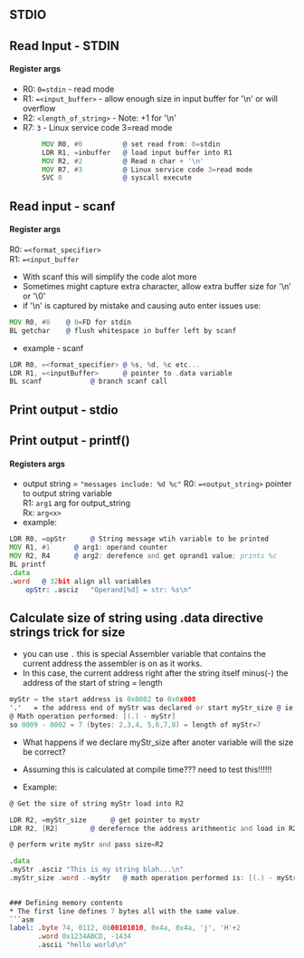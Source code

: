 ## STDIO

## Read Input -  STDIN
#### Register args
* R0: ```0=stdin``` - read mode
* R1: ```=<input_buffer>``` - allow enough size in input buffer for '\n' or will overflow
* R2: ```<length_of_string>``` - Note: +1 for '\n' 
* R7: ```3``` - Linux service code 3=read mode
```asm
		MOV R0, #0			@ set read from: 0=stdin
		LDR R1, =inbuffer	@ load input buffer into R1
		MOV R2, #2			@ Read n char + '\n'
		MOV R7, #3			@ Linux service code 3=read mode
		SVC 0				@ syscall execute
```

## Read input - scanf
#### Register args
R0: ```=<format_specifier>``` <br>
R1: ```=<input_buffer``` <br>

* With scanf this will simplify the code alot more 
* Sometimes might capture extra character, allow extra buffer size for '\n' or '\0'
* if '\n' is captured by mistake and causing auto enter issues use:
```asm
MOV R0, #0    @ 0=FD for stdin
BL getchar    @ flush whitespace in buffer left by scanf
```
* example - scanf
```asm
LDR R0, =<format_specifier>	@ %s, %d, %c etc...
LDR R1, =<inputBuffer>		@ pointer to .data variable
BL scanf			@ branch scanf call
```

## Print output - stdio

## Print output - printf()
#### Registers args
* output string = ```"messages include: %d %c"```
R0: ```=<output_string>``` pointer to output string variable <br>
R1: ```arg1``` arg for output_string <br>
Rx: ```arg<x>``` <br>
* example:
```asm
LDR R0, =opStr		@ String message wtih variable to be printed
MOV R1, #1		@ arg1: operand counter
MOV R2, R4		@ arg2: derefence and get oprand1 value; prints %c
BL printf
.data
.word 	@ 32bit align all variables
	opStr: .asciz	"Operand[%d] = str: %s\n"
```


## Calculate size of string using .data directive strings trick for size
* you can use ```.``` this is special Assembler variable that contains
the current address the assembler is on as it works.
* In this case, the current address right after the string itself
  minus(-) the address of the start of string = length
```asm
myStr = the start address is 0x0002 to 0x0x008 
'.'   = the address end of myStr was declared or start myStr_size @ ie 0x0009
@ Math operation performed: [(.) - myStr]
so 0009 - 0002 = 7 (bytes: 2,3,4, 5,6,7,8) = length of myStr=7
```
* What happens if we declare myStr_size after anoter variable will the size be correct?
* Assuming this is calculated at compile time??? need to test this!!!!!!
  
* Example:
```asm
@ Get the size of string myStr load into R2

LDR R2, =myStr_size      @ get pointer to mystr
LDR R2, [R2]        @ derefernce the address arithmentic and load in R2

@ perform write myStr and pass size=R2

.data
.myStr .asciz "This is my string blah...\n"
.myStr_size .word .-myStr   @ math operation performed is: [(.) - myStr] = 
 

### Defining memory contents
* The first line defines 7 bytes all with the same value.
```asm
label: .byte 74, 0112, 0b00101010, 0x4a, 0x4a, 'j', 'H'+2
       .word 0x1234ABCD, -1434
       .ascii "hello world\n"
```
